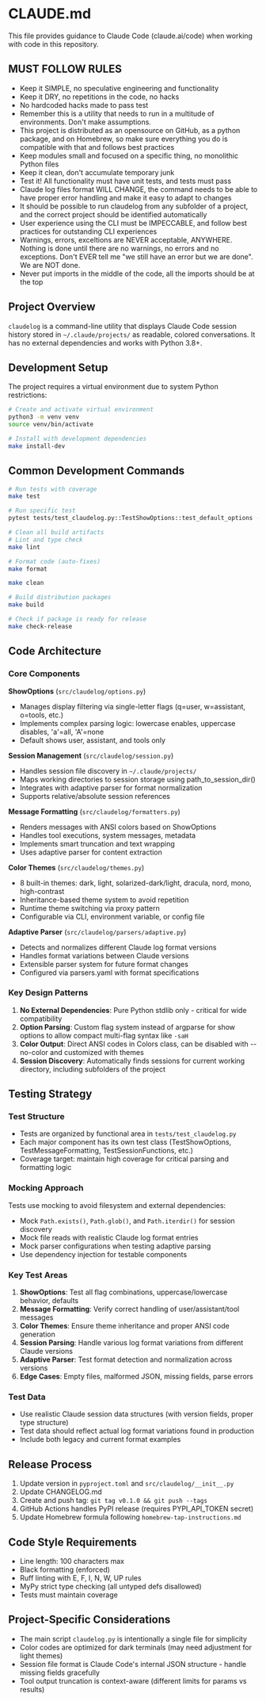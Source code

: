 # CLAUDE.md

This file provides guidance to Claude Code (claude.ai/code) when working with code in this repository.

## MUST FOLLOW RULES
- Keep it SIMPLE, no speculative engineering and functionality
- Keep it DRY, no repetitions in the code, no hacks
- No hardcoded hacks made to pass test
- Remember this is a utility that needs to run in a multitude of environments. Don't make assumptions.
- This project is distributed as an opensource on GitHub, as a python package, and on Homebrew, so make sure everything you do is compatible with that and follows best practices
- Keep modules small and focused on a specific thing, no monolithic Python files
- Keep it clean, don't accumulate temporary junk
- Test it! All functionality must have unit tests, and tests must pass
- Claude log files format WILL CHANGE, the command needs to be able to have proper error handling and make it easy to adapt to changes
- It should be possible to run claudelog from any subfolder of a project, and the correct project should be identified automatically
- User experience using the CLI must be IMPECCABLE, and follow best practices for outstanding CLI experiences
- Warnings, errors, exceltions are NEVER acceptable, ANYWHERE. Nothing is done until there are no warnings, no errors and no exceptions. Don't EVER tell me "we still have an error but we are done". We are NOT done.
- Never put imports in the middle of the code, all the imports should be at the top

## Project Overview

`claudelog` is a command-line utility that displays Claude Code session history stored in `~/.claude/projects/` as readable, colored conversations. It has no external dependencies and works with Python 3.8+.


## Development Setup

The project requires a virtual environment due to system Python restrictions:

```bash
# Create and activate virtual environment
python3 -m venv venv
source venv/bin/activate

# Install with development dependencies
make install-dev
```

## Common Development Commands

```bash
# Run tests with coverage
make test

# Run specific test
pytest tests/test_claudelog.py::TestShowOptions::test_default_options -v

# Clean all build artifacts
# Lint and type check
make lint

# Format code (auto-fixes)
make format

make clean

# Build distribution packages
make build

# Check if package is ready for release
make check-release
```

## Code Architecture

### Core Components

**ShowOptions** (`src/claudelog/options.py`)
- Manages display filtering via single-letter flags (q=user, w=assistant, o=tools, etc.)
- Implements complex parsing logic: lowercase enables, uppercase disables, 'a'=all, 'A'=none
- Default shows user, assistant, and tools only

**Session Management** (`src/claudelog/session.py`)
- Handles session file discovery in `~/.claude/projects/`
- Maps working directories to session storage using path_to_session_dir()
- Integrates with adaptive parser for format normalization
- Supports relative/absolute session references

**Message Formatting** (`src/claudelog/formatters.py`)
- Renders messages with ANSI colors based on ShowOptions
- Handles tool executions, system messages, metadata
- Implements smart truncation and text wrapping
- Uses adaptive parser for content extraction

**Color Themes** (`src/claudelog/themes.py`)
- 8 built-in themes: dark, light, solarized-dark/light, dracula, nord, mono, high-contrast
- Inheritance-based theme system to avoid repetition
- Runtime theme switching via proxy pattern
- Configurable via CLI, environment variable, or config file

**Adaptive Parser** (`src/claudelog/parsers/adaptive.py`)
- Detects and normalizes different Claude log format versions
- Handles format variations between Claude versions
- Extensible parser system for future format changes
- Configured via parsers.yaml with format specifications

### Key Design Patterns

1. **No External Dependencies**: Pure Python stdlib only - critical for wide compatibility
2. **Option Parsing**: Custom flag system instead of argparse for show options to allow compact multi-flag syntax like `-saH`
3. **Color Output**: Direct ANSI codes in Colors class, can be disabled with --no-color and customized with themes
4. **Session Discovery**: Automatically finds sessions for current working directory, including subfolders of the project

## Testing Strategy

### Test Structure
- Tests are organized by functional area in `tests/test_claudelog.py`
- Each major component has its own test class (TestShowOptions, TestMessageFormatting, TestSessionFunctions, etc.)
- Coverage target: maintain high coverage for critical parsing and formatting logic

### Mocking Approach
Tests use mocking to avoid filesystem and external dependencies:
- Mock `Path.exists()`, `Path.glob()`, and `Path.iterdir()` for session discovery
- Mock file reads with realistic Claude log format entries
- Mock parser configurations when testing adaptive parsing
- Use dependency injection for testable components

### Key Test Areas
1. **ShowOptions**: Test all flag combinations, uppercase/lowercase behavior, defaults
2. **Message Formatting**: Verify correct handling of user/assistant/tool messages
3. **Color Themes**: Ensure theme inheritance and proper ANSI code generation
4. **Session Parsing**: Handle various log format variations from different Claude versions
5. **Adaptive Parser**: Test format detection and normalization across versions
6. **Edge Cases**: Empty files, malformed JSON, missing fields, parse errors

### Test Data
- Use realistic Claude session data structures (with version fields, proper type structure)
- Test data should reflect actual log format variations found in production
- Include both legacy and current format examples

## Release Process

1. Update version in `pyproject.toml` and `src/claudelog/__init__.py`
2. Update CHANGELOG.md
3. Create and push tag: `git tag v0.1.0 && git push --tags`
4. GitHub Actions handles PyPI release (requires PYPI_API_TOKEN secret)
5. Update Homebrew formula following `homebrew-tap-instructions.md`

## Code Style Requirements

- Line length: 100 characters max
- Black formatting (enforced)
- Ruff linting with E, F, I, N, W, UP rules
- MyPy strict type checking (all untyped defs disallowed)
- Tests must maintain coverage

## Project-Specific Considerations

- The main script `claudelog.py` is intentionally a single file for simplicity
- Color codes are optimized for dark terminals (may need adjustment for light themes)
- Session file format is Claude Code's internal JSON structure - handle missing fields gracefully
- Tool output truncation is context-aware (different limits for params vs results)
